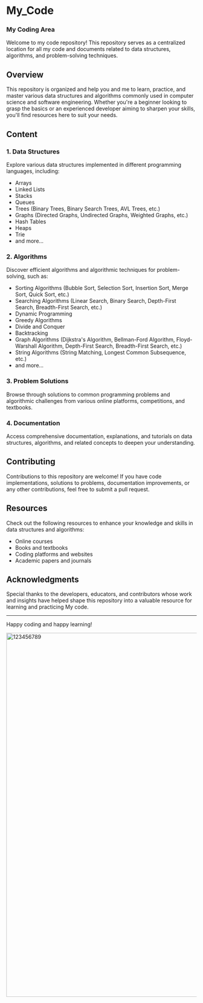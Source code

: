 # My_Code
### My Coding Area

Welcome to my code repository! This repository serves as a centralized location for all my code and documents related to data structures, algorithms, and problem-solving techniques.

## Overview

This repository is organized and help you and me to learn, practice, and master various data structures and algorithms commonly used in computer science and software engineering. Whether you're a beginner looking to grasp the basics or an experienced developer aiming to sharpen your skills, you'll find resources here to suit your needs.

## Content

### 1. Data Structures

Explore various data structures implemented in different programming languages, including:

- Arrays
- Linked Lists
- Stacks
- Queues
- Trees (Binary Trees, Binary Search Trees, AVL Trees, etc.)
- Graphs (Directed Graphs, Undirected Graphs, Weighted Graphs, etc.)
- Hash Tables
- Heaps
- Trie
- and more...

### 2. Algorithms

Discover efficient algorithms and algorithmic techniques for problem-solving, such as:

- Sorting Algorithms (Bubble Sort, Selection Sort, Insertion Sort, Merge Sort, Quick Sort, etc.)
- Searching Algorithms (Linear Search, Binary Search, Depth-First Search, Breadth-First Search, etc.)
- Dynamic Programming
- Greedy Algorithms
- Divide and Conquer
- Backtracking
- Graph Algorithms (Dijkstra's Algorithm, Bellman-Ford Algorithm, Floyd-Warshall Algorithm, Depth-First Search, Breadth-First Search, etc.)
- String Algorithms (String Matching, Longest Common Subsequence, etc.)
- and more...

### 3. Problem Solutions

Browse through solutions to common programming problems and algorithmic challenges from various online platforms, competitions, and textbooks.

### 4. Documentation

Access comprehensive documentation, explanations, and tutorials on data structures, algorithms, and related concepts to deepen your understanding.

## Contributing

Contributions to this repository are welcome! If you have code implementations, solutions to problems, documentation improvements, or any other contributions, feel free to submit a pull request.

## Resources

Check out the following resources to enhance your knowledge and skills in data structures and algorithms:

- Online courses
- Books and textbooks
- Coding platforms and websites
- Academic papers and journals

## Acknowledgments

Special thanks to the developers, educators, and contributors whose work and insights have helped shape this repository into a valuable resource for learning and practicing My code.

---

Happy coding and happy learning!


<img width="960" alt="123456789" src="https://github.com/RDrahul123/My_Code/assets/44129972/af63eb31-9fd9-4102-b61b-281fbf428a42">
